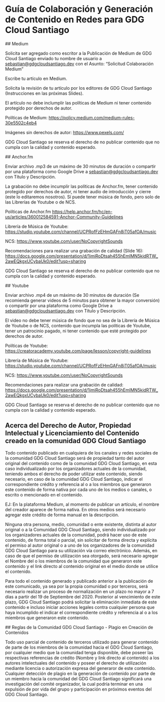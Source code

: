 # Guía de Colaboración y Generación de Contenido en Redes para GDG Cloud Santiago

## Medium

Solicita ser agregado como escritor a la Publicación de Medium de GDG Cloud Santiago enviado tu nombre de usuario a sebastian@gdgcloudsantiago.dev con el Asunto: “Solicitud Colaboración Medium”

Escribe tu artículo en Medium.

Solicita la revisión de tu artículo por los editores de GDG Cloud Santiago (Instrucciones en las próximas Slides).

El artículo no debe inclumplir las políticas de Medium ni tener contenido protegido por derechos de autor.

Políticas de Medium: https://policy.medium.com/medium-rules-30e5502c4eb4

Imágenes sin derechos de autor: https://www.pexels.com/

GDG Cloud Santiago se reserva el derecho de no publicar contenido que no cumpla con la calidad y contenido esperado.


## Anchor.fm

Enviar archivo .mp3 de un máximo de 30 minutos de duración o compartir por una plataforma como Google Drive a sebastian@gdgcloudsantiago.dev con Título y Descripción.

La grabación no debe incumplir las políticas de Anchor.fm, tener contenido protegido por derechos de autor, ni tener audio de introducción y cierre (este lo editaremos nosotros). Sí puede tener música de fondo, pero solo de las Librerías de Youtube o de NCS.

Políticas de Anchor.fm https://help.anchor.fm/hc/en-us/articles/360012584591-Anchor-Community-Guidelines

Librería de Música de Youtube: https://studio.youtube.com/channel/UCPRofFzEHmGAFn8iT05afOA/music

NCS: https://www.youtube.com/user/NoCopyrightSounds

Recomendaciones para realizar una grabación de calidad (Slide 16): https://docs.google.com/presentation/d/1jmiRoDtsah455hEmIMN5kidRTW_2awEQkgxUCybaUk0/edit?usp=sharing

GDG Cloud Santiago se reserva el derecho de no publicar contenido que no cumpla con la calidad y contenido esperado.


## Youtube

Enviar archivo .mp4 de un máximo de 30 minutos de duración (Se recomienda generar videos de 5 minutos para obtener la mayor conversión) o compartir por una plataforma como Google Drive a sebastian@gdgcloudsantiago.dev con Título y Descripción.

El video no debe tener música de fondo que no sea de la Librería de Música de Youtube o de NCS, contenido que incumpla las políticas de Youtube, tener un patrocinio pagado, ni tener contenido que esté protegido por derechos de autor.

Políticas de Youtube: https://creatoracademy.youtube.com/page/lesson/copyright-guidelines

Librería de Música de Youtube: https://studio.youtube.com/channel/UCPRofFzEHmGAFn8iT05afOA/music

NCS: https://www.youtube.com/user/NoCopyrightSounds

Recomendaciones para realizar una grabación de calidad: https://docs.google.com/presentation/d/1jmiRoDtsah455hEmIMN5kidRTW_2awEQkgxUCybaUk0/edit?usp=sharing

GDG Cloud Santiago se reserva el derecho de no publicar contenido que no cumpla con la calidad y contenido esperado.

## Acerca del Derecho de Autor, Propiedad Intelectual y Licenciamiento del Contenido creado en la comunidad GDG Cloud Santiago

Todo contenido publicado en cualquiera de los canales y redes sociales de la comunidad GDG Cloud Santiago será de propiedad tanto del autor original del contenido como de la comunidad GDG Cloud Santiago, en esta caso individualizado por los organizadores actuales de la comunidad, teniendo ambos el derecho de poder utilizar este contenido, siendo necesario, en caso de la comunidad GDG Cloud Santiago, indicar el correspondiente crédito y referencia al o a los miembros que generaron este contenido de forma nativa por cada uno de los medios o canales, o escrito o mencionado en el contenido.

EJ: En la plataforma Medium, al momento de publicar un artículo, el nombre del creador aparece de forma nativa. En otros medios será necesario agregar este crédito de forma manual en la descripción.

Ninguna otra persona, medio, comunidad o ente existente, distinta al autor original o a la Comunidad GDG Cloud Santiago, siendo individualizado por los organizadores actuales de la comunidad, podrá hacer uso de este contenido, de forma total o parcial, sin solicitar de forma directa y explícita el permiso al autor original o a uno de los organizadores de la comunidad GDG Cloud Santiago para su utilización vía correo electrónico. Además, en caso de que el permiso de utilización sea otorgado, será necesario agregar el Nombre del o los miembros de la comunidad que generaron este contenido y el link directo al contenido original en el medio donde se utilice el contenido.

Para todo el contenido generado y publicado anterior a la publicación de este comunicado, ya sea por la propia comunidad o por terceros, será necesario realizar un proceso de normalización en un plazo no mayor a 7 días a partir del 19 de Septiembre del 2020. Posterior al vencimiento de este plazo, GDG Cloud Santiago podrá solicitar la eliminación inmediata de este contenido e incluso iniciar acciones legales contra cualquier persona que haya incumplido el indicar el correspondiente crédito y referencia al o a los miembros que generaron este contenido.

## Reglas de la Comunidad GDG Cloud Santiago - Plagio en Creación de Contenidos

Todo uso parcial de contenido de terceros utilizado para generar contenido de parte de los miembros de la comunidad hacia el GDG Cloud Santiago, por cualquier medio que la comunidad tenga disponible, debe poseer las respectivas referencias de crédito (Nombre y link directo al contenido) a los autores intelectuales del contenido y poseer el derecho de utilización mediante licencia o autorización expresa del generaror de este contenido. Cualquier detección de plagio en la generación de contenido por parte de un miembro hacia la comunidad del GDG Cloud Santiago significará una investigación del comíté organizador, la cual podría terminar en una expulsión de por vida del grupo y participación en próximos eventos del GDG Cloud Santiago.
